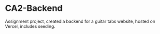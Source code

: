 # CA2-Backend
Assignment project, created a backend for a guitar tabs website, hosted on Vercel, includes seeding.
